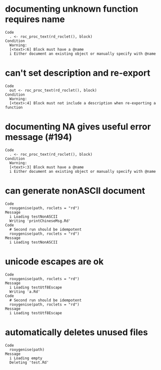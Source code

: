 # documenting unknown function requires name

    Code
      . <- roc_proc_text(rd_roclet(), block)
    Condition
      Warning:
      [<text>:6] Block must have a @name
      i Either document an existing object or manually specify with @name

# can't set description and re-export

    Code
      out <- roc_proc_text(rd_roclet(), block)
    Condition
      Warning:
      [<text>:4] Block must not include a description when re-exporting a function

# documenting NA gives useful error message (#194)

    Code
      . <- roc_proc_text(rd_roclet(), block)
    Condition
      Warning:
      [<text>:3] Block must have a @name
      i Either document an existing object or manually specify with @name

# can generate nonASCII document

    Code
      roxygenise(path, roclets = "rd")
    Message
      i Loading testNonASCII
      Writing 'printChineseMsg.Rd'
    Code
      # Second run should be idempotent
      roxygenise(path, roclets = "rd")
    Message
      i Loading testNonASCII

# unicode escapes are ok

    Code
      roxygenise(path, roclets = "rd")
    Message
      i Loading testUtf8Escape
      Writing 'a.Rd'
    Code
      # Second run should be idempotent
      roxygenise(path, roclets = "rd")
    Message
      i Loading testUtf8Escape

# automatically deletes unused files

    Code
      roxygenise(path)
    Message
      i Loading empty
      Deleting 'test.Rd'


